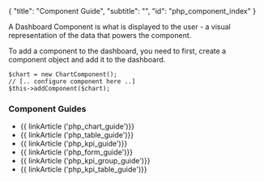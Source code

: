 <meta>
{
	"title": "Component Guide",
	"subtitle": "",
	"id": "php_component_index"
}
</meta>

A Dashboard Component is what is displayed to the user - a visual representation of the data that powers the component.

To add a component to the dashboard, you need to first, create a component object and add it to the dashboard.

~~~
$chart = new ChartComponent();
// [.. configure component here ..]
$this->addComponent($chart);
~~~

### Component Guides

* {{ linkArticle ('php_chart_guide')}}
* {{ linkArticle ('php_table_guide')}}
* {{ linkArticle ('php_kpi_guide')}}
* {{ linkArticle ('php_form_guide')}}
* {{ linkArticle ('php_kpi_group_guide')}}
* {{ linkArticle ('php_kpi_table_guide')}}

